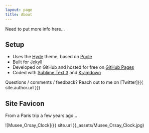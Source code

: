 ```yaml
---
layout: page
title: About
---
```


<p class="message">
  Need to put more info here...
</p>

## Setup

* Uses the [Hyde](https://github.com/poole/hyde) theme, based on [Poole](http://getpoole.com)
* Built for [Jekyll](http://jekyllrb.com)
* Developed on GitHub and hosted for free on [GitHub Pages](https://pages.github.com)
* Coded with [Sublime Text 3](http://sublimetext.com) and [Kramdown](http://kramdown.gettalong.org/)	

Questions / comments / feedback?  Reach out to me on [Twitter]({{ site.author.url }})

## Site Favicon

From a Paris trip a few years ago...

![Musee_Orsay_Clock]({{ site.url }}_assets/Musee_Orsay_Clock.jpg)

